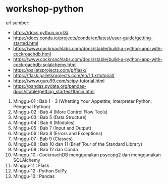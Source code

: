 # workshop-python
url sumber:
* https://docs.python.org/3/
* https://docs.conda.io/projects/conda/en/latest/user-guide/getting-started.html
* https://www.cockroachlabs.com/docs/stable/build-a-python-app-with-cockroachdb.html
* https://www.cockroachlabs.com/docs/stable/build-a-python-app-with-cockroachdb-sqlalchemy.html 
* https://palletsprojects.com/p/flask/
* https://flask.palletsprojects.com/en/1.1.x/tutorial/
* https://www.guru99.com/scipy-tutorial.html
* https://pandas.pydata.org/pandas-docs/stable/getting_started/10min.html

1. Minggu-01 : Bab 1 - 3 (Whetting Your Appettite, Interpreter Python, Pengenal Python)
2. Minggu-02 : Bab 4 (More Control Flow Tools)
3. Minggu-03 : Bab 5 (Data Structure)
4. Minggu-04 : Bab 6 (Modules)
5. Minggu-05 : Bab 7 (Input and Output)
6. Minggu-06 : Bab 8 (Errors and Exceptions)
7. Minggu-07 : Bab 9 (Classes)
8. Minggu-08 : Bab 10 dan 11 (Brief Tour of the Standard Library)
9. Minggu-09 : Bab 12 dan Conda
10. Minggu-10 : CockroachDB menggunakan psycopg2 dan menggunakan SQLAlchemy
11. Minggu-11 : Flask
12. Minggu-12 : Python SciPy
13. Minggu-13 : Pandas